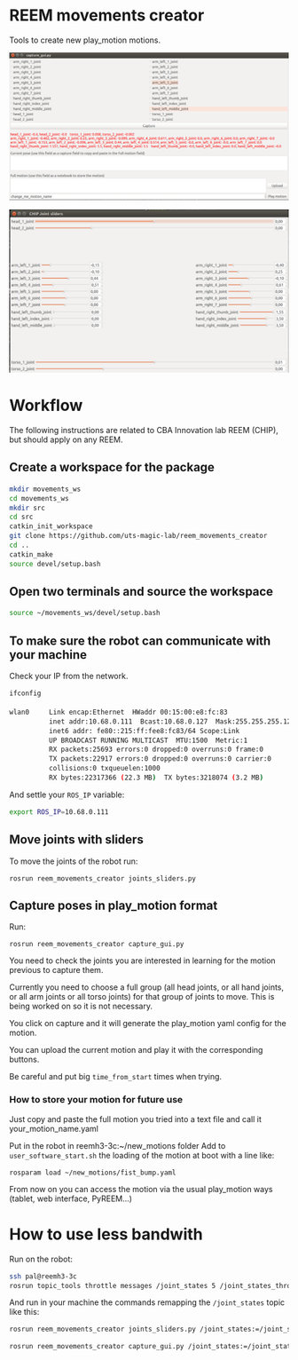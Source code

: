 # REEM movements creator

Tools to create new play_motion motions.

![capture gui](capture_gui_ss.png)

![joint sliders](chip_joint_sliders.png)

# Workflow

The following instructions are related to CBA Innovation lab REEM (CHIP), but should apply on any REEM.

## Create a workspace for the package

```bash
mkdir movements_ws
cd movements_ws
mkdir src
cd src
catkin_init_workspace
git clone https://github.com/uts-magic-lab/reem_movements_creator
cd ..
catkin_make
source devel/setup.bash
```

## Open two terminals and source the workspace

```bash
source ~/movements_ws/devel/setup.bash
```

## To make sure the robot can communicate with your machine

Check your IP from the network.

```bash
ifconfig

wlan0     Link encap:Ethernet  HWaddr 00:15:00:e8:fc:83  
          inet addr:10.68.0.111  Bcast:10.68.0.127  Mask:255.255.255.128
          inet6 addr: fe80::215:ff:fee8:fc83/64 Scope:Link
          UP BROADCAST RUNNING MULTICAST  MTU:1500  Metric:1
          RX packets:25693 errors:0 dropped:0 overruns:0 frame:0
          TX packets:22917 errors:0 dropped:0 overruns:0 carrier:0
          collisions:0 txqueuelen:1000 
          RX bytes:22317366 (22.3 MB)  TX bytes:3218074 (3.2 MB)
```

And settle your `ROS_IP` variable:

```bash
export ROS_IP=10.68.0.111
``` 

## Move joints with sliders

To move the joints of the robot run:

    rosrun reem_movements_creator joints_sliders.py

## Capture poses in play_motion format

Run:

    rosrun reem_movements_creator capture_gui.py

You need to check the joints you are interested in learning for the motion previous to capture them.

Currently you need to choose a full group (all head joints, or all hand joints, or all arm joints or all torso joints) for that group of joints to move. This is being worked on so it is not necessary.

You click on capture and it will generate the play_motion yaml config for the motion.

You can upload the current motion and play it with the corresponding buttons.

Be careful and put big `time_from_start` times when trying.

### How to store your motion for future use

Just copy and paste the full motion you tried into a text file and call it your_motion_name.yaml

Put in the robot in reemh3-3c:~/new_motions folder
Add to `user_software_start.sh` the loading of the motion at boot with a line like:

    rosparam load ~/new_motions/fist_bump.yaml

From now on you can access the motion via the usual play_motion ways (tablet, web interface, PyREEM...)

# How to use less bandwith

Run on the robot:

```bash
ssh pal@reemh3-3c
rosrun topic_tools throttle messages /joint_states 5 /joint_states_throttled
```

And run in your machine the commands remapping the `/joint_states` topic like this:

```bash
rosrun reem_movements_creator joints_sliders.py /joint_states:=/joint_states_throttled
```

```bash
rosrun reem_movements_creator capture_gui.py /joint_states:=/joint_states_throttled
```